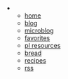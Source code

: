 <ul>
    <li class="pagenav">
        <ul>
          <li class="page_item"><a href="/">home</a></li>
          <li class="page_item"><a href="/blog/">blog</a></li>
          <li class="page_item"><a href="/microblog/">microblog</a></li>
          <li class="page_item"><a href="/favorites/">favorites</a></li>
          <li class="page_item"><a href="/pl-resources/">pl resources</a></li>
          <li class="page_item"><a href="/bread/">bread</a></li>
          <li class="page_item"><a href="/recipes/">recipes</a></li>
          <li class="page_item"><a href="/feed.xml">rss</a></li>
        </ul>
    </li>
</ul>
